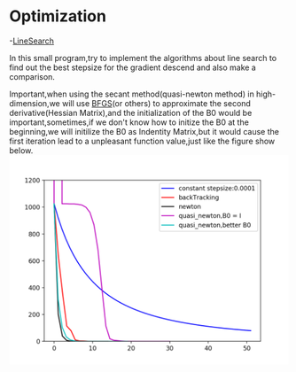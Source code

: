 # Optimization

-[LineSearch](LineSearch/)

In this small program,try to implement the algorithms about line search to find out the best stepsize for the gradient descend and also make a comparison.

Important,when using the secant method(quasi-newton method) in high-dimension,we will use [BFGS](https://en.wikipedia.org/wiki/Broyden–Fletcher–Goldfarb–Shanno_algorithm)(or others) to approximate the second derivative(Hessian Matrix),and the initialization of the B0 would be important,sometimes,if we don't know how to initize the B0 at the beginning,we will initilize the B0 as Indentity Matrix,but it would cause the first iteration lead to a unpleasant function value,just like the figure show below.
 ![Alt text](LineSearch/Figure_1.png)
